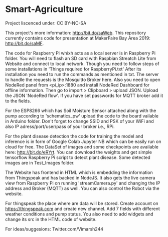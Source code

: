# Smart-Agriculture
Project liscenced under: CC BY-NC-SA

This project's more information: http://bit.do/saWeb.
This repository currently contains code for presentation at MakerFaire Bay Area 2019: http://bit.do/saMF.

The code for Raspberry Pi whixh acts as a local server is in Raspberry Pi folder. You will need to flash an SD card with Raspbian Streatch Lite from Website and connect to local network.
Though you need to follow steps of some installations in 'Things required for RaspberryPi.txt'
After its installation you need to run the commands as mentioned in txt.
The server to handle the requests is the Mosquitto Broker here.
Also you need to open NodeRed panel from <pi_ip>:1880 and install NodeRed Dashboard for offline information. Then go to import > Clipboard > upload JSON. Upload the JSON 'NodeRed flow'. If you have set passwords for MQTT broker add it to the fields.

For the ESP8266 which has Soil Moisture Sensor attached along with the pump according to 'schematics_pw' upload the code to the board vailable in Arduino folder. Don't forget to change SSID and PSK of your WiFi and also IP adress/port/user/pass of your broker i.e., RPi.

For the plant disease detection the code for training the model and inference is in form of Google Colab Jupyter NB which can be easily run on cloud for free. The DataSet of images and some checkpoints are available here: http://bit.do/eRYrt. 
You can download the weights and get simple tensorflow Raspberry Pi script to detect plant disease. Some detected images are in Test_Images folder.

The Website has frontend in HTML which is embedding the information from Thingspeak and has backed in NodeJS. It also gets the live camera view from Raspberry Pi on running 'streamCamera.py' and changing the IP address and Broker (MQTT) as well. You can also control the Robot via the website.

For thingspeak the place where are data will be stored. Create account on https://thingspeak.com and create new channel. Add 7 fields with different weather conditions and pump status. You also need to add widgets and change its src in the HTML code of website.

For ideas/suggesions: Twitter.com/Vimarsh244

